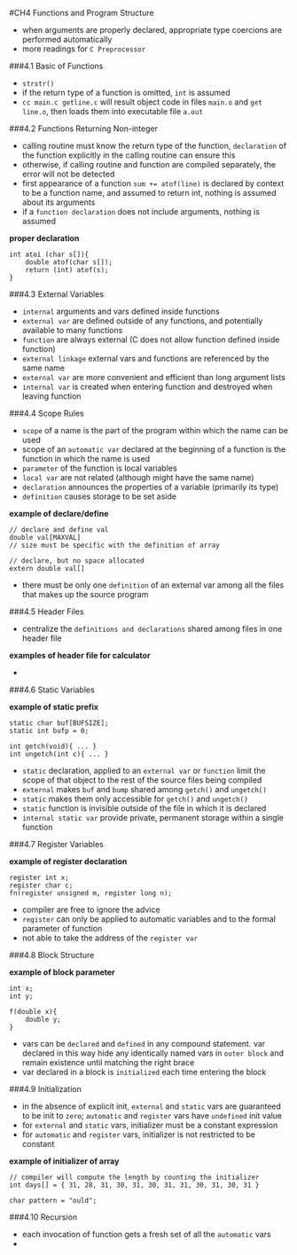 #CH4 Functions and Program Structure

* when arguments are properly declared, appropriate type coercions are performed automatically
* more readings for `C Preprocessor`

###4.1 Basic of Functions

* `strstr()`
* if the return type of a function is omitted, `int` is assumed
* `cc main.c getline.c` will result object code in files `main.o` and `get line.o`, then loads them into executable file `a.out`

###4.2 Functions Returning Non-integer

* calling routine must know the return type of the function, `declaration` of the function explicitly in the calling routine can ensure this
* otherwise, if calling routine and function are compiled separately, the error will not be detected
* first appearance of a function `sum += atof(line)` is declared by context to be a function name, and assumed to return int, nothing is assumed about its arguments
* if a `function declaration` does not include arguments, nothing is assumed

**proper declaration**

	int atoi (char s[]){
		double atof(char s[]);
		return (int) atof(s);
	}
	
###4.3 External Variables

* `internal` arguments and vars defined inside functions
* `external var` are defined outside of any functions, and potentially available to many functions
* `function` are always external (C does not allow function defined inside function)
* `external linkage` external vars and functions are referenced by the same name
* `external var` are more convenient and efficient than long argument lists
* `internal var` is created when entering function and destroyed when leaving function

###4.4 Scope Rules

* `scope` of a name is the part of the program within which the name can be used
* scope of an `automatic var` declared at the beginning of a function is the function in which the name is used
* `parameter` of the function is local variables 
* `local var` are not related (although might have the same name)
* `declaration` announces the properties of a variable (primarily its type)
* `definition` causes storage to be set aside

**example of declare/define**

	// declare and define val 
	double val[MAXVAL]
	// size must be specific with the definition of array
	
	// declare, but no space allocated
	extern double val[]
	
* there must be only one `definition` of an external var among all the files that makes up the source program

###4.5 Header Files

* centralize the `definitions and declarations` shared among files in one header file

**examples of header file for calculator**

*

###4.6 Static Variables

**example of static prefix**

	static char buf[BUFSIZE];
	static int bufp = 0;
	
	int getch(void){ ... }
	int ungetch(int c){ ... }
	
* `static` declaration, applied to an `external var` or `function` limit the scope of that object to the rest of the source files being compiled
* `external` makes `buf` and `bump` shared among `getch()` and `ungetch()`
* `static` makes them only accessible for `getch()` and `ungetch()`
* `static` function is invisible outside of the file in which it is declared
* `internal static var` provide private, permanent storage within a single function

###4.7 Register Variables

**example of register declaration**

	register int x;
	register char c;
	fn(register unsigned m, register long n);
	
* compiler are free to ignore the advice
* `register` can only be applied to automatic variables and to the formal parameter of function
* not able to take the address of the `register var`

###4.8 Block Structure

**example of block parameter**

	int x;
	int y;
	
	f(double x){
		double y;
	}

* vars can be `declared` and `defined` in any compound statement. var declared in this way hide any identically named vars in `outer block` and remain existence until matching the right brace
* var declared in a block is `initialized` each time entering the block

###4.9 Initialization

* in the absence of explicit init, `external` and `static` vars are guaranteed to be init to `zero`; `automatic` and `register` vars have `undefined` init value
* for `external` and `static` vars, initializer must be a constant expression
* for `automatic` and `register` vars, initializer is not restricted to be constant

**example of initializer of array**

	// compiler will compute the length by counting the initializer
	int days[] = { 31, 28, 31, 30, 31, 30, 31, 31, 30, 31, 30, 31 }
	
	char pattern = "ould";
	
###4.10 Recursion

* each invocation of function gets a fresh set of all the `automatic` vars
* 	


